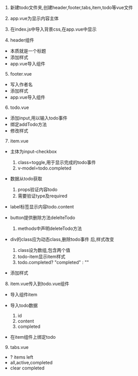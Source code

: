 1. 新建todo文件夹,创建header,footer,tabs,item,todo等vue文件

2. app.vue为显示内容主体

3. 在index.js中导入背景css,在app.vue中显示

4. header组件
- 本质就是一个标题
- 添加样式
- app.vue导入组件

5. footer.vue
- 写入作者名
- 添加样式
- app.vue导入组件

6. todo.vue
- 添加input,用以输入todo事件
- 绑定addTodo方法
- 修改样式

7. item.vue
- 主体为input-checkbox
    1. class=toggle,用于显示完成的todo事件
    2. v-model=todo.completed

- 数据从todo获取
    1. props验证内容todo
    2. 需要验证type及required

- label标签显示内容todo.content

- button提供删除方法delelteTodo
    1. methods中声明deleteTodo方法

- div的class应为动态class,删除todo事件
后,样式改变
    1. class设为数组,包含两个值
    2. todo-item显示item样式
    3. todo.completed? "completed" : ""
    
- 添加样式

8. item.vue传入到todo.vue组件
- 导入组件item

- 导入todo数据
    1. id
    2. content
    3. completed

- 在item组件上绑定todo

9. tabs.vue
- ? items left
- all,active,completed
- clear completed
